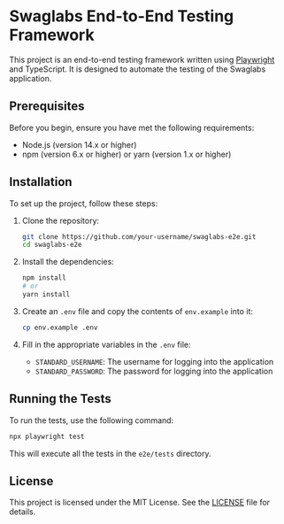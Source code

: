 # Swaglabs End-to-End Testing Framework

This project is an end-to-end testing framework written using [Playwright](https://playwright.dev/) and TypeScript. It is designed to automate the testing of the Swaglabs application.

## Prerequisites

Before you begin, ensure you have met the following requirements:

- Node.js (version 14.x or higher)
- npm (version 6.x or higher) or yarn (version 1.x or higher)

## Installation

To set up the project, follow these steps:

1. Clone the repository:

   ```sh
   git clone https://github.com/your-username/swaglabs-e2e.git
   cd swaglabs-e2e
   ```

2. Install the dependencies:

   ```sh
   npm install
   # or
   yarn install
   ```

3. Create an `.env` file and copy the contents of `env.example` into it:

   ```sh
   cp env.example .env
   ```

4. Fill in the appropriate variables in the `.env` file:
   - `STANDARD_USERNAME`: The username for logging into the application
   - `STANDARD_PASSWORD`: The password for logging into the application

## Running the Tests

To run the tests, use the following command:

```sh
npx playwright test
```

This will execute all the tests in the `e2e/tests` directory.

## License

This project is licensed under the MIT License. See the [LICENSE](LICENSE.md) file for details.
